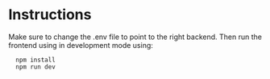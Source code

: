 # Instructions

Make sure to change the .env file to point to the right
backend. Then run the frontend using in development mode
using:

```
  npm install
  npm run dev
```
